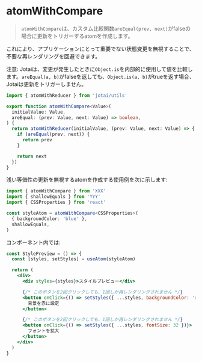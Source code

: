 # atomWithCompare

> `atomWithCompare`は、カスタム比較関数`areEqual(prev, next)`がfalseの場合に更新をトリガーするatomを作成します。

これにより、アプリケーションにとって重要でない状態変更を無視することで、不要な再レンダリングを回避できます。

注意: Jotaiは、変更が発生したときに`Object.is`を内部的に使用して値を比較します。`areEqual(a, b)`がfalseを返しても、`Object.is(a, b)`がtrueを返す場合、Jotaiは更新をトリガーしません。

```ts
import { atomWithReducer } from 'jotai/utils'

export function atomWithCompare<Value>(
  initialValue: Value,
  areEqual: (prev: Value, next: Value) => boolean,
) {
  return atomWithReducer(initialValue, (prev: Value, next: Value) => {
    if (areEqual(prev, next)) {
      return prev
    }

    return next
  })
}
```

浅い等価性の更新を無視するatomを作成する使用例を次に示します:

```ts
import { atomWithCompare } from 'XXX'
import { shallowEquals } from 'YYY'
import { CSSProperties } from 'react'

const styleAtom = atomWithCompare<CSSProperties>(
  { backgroundColor: 'blue' },
  shallowEquals,
)
```

コンポーネント内では:

```jsx
const StylePreview = () => {
  const [styles, setStyles] = useAtom(styleAtom)

  return (
    <div>
      <div styles={styles}>スタイルプレビュー</div>

      {/* このボタンを2回クリックしても、1回しか再レンダリングされません */}
      <button onClick={() => setStyles({ ...styles, backgroundColor: 'red' })}>
        背景を赤に設定
      </button>

      {/* このボタンを2回クリックしても、1回しか再レンダリングされません */}
      <button onClick={() => setStyles({ ...styles, fontSize: 32 })}>
        フォントを拡大
      </button>
    </div>
  )
}
```
